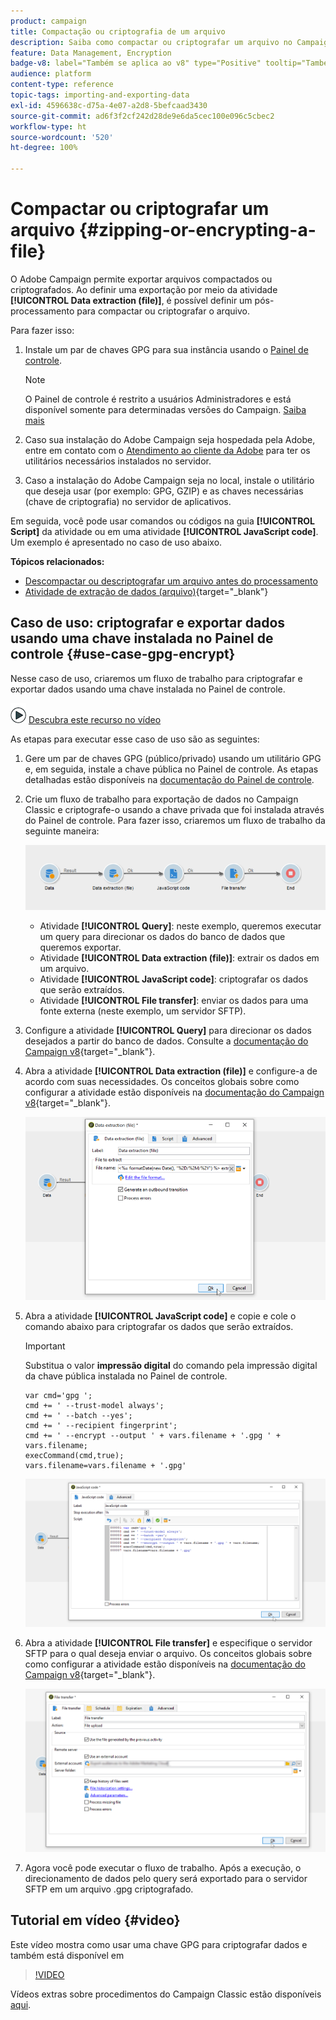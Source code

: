 ```yaml
---
product: campaign
title: Compactação ou criptografia de um arquivo
description: Saiba como compactar ou criptografar um arquivo no Campaign antes do processamento
feature: Data Management, Encryption
badge-v8: label="Também se aplica ao v8" type="Positive" tooltip="Também se aplica ao Campaign v8"
audience: platform
content-type: reference
topic-tags: importing-and-exporting-data
exl-id: 4596638c-d75a-4e07-a2d8-5befcaad3430
source-git-commit: ad6f3f2cf242d28de9e6da5cec100e096c5cbec2
workflow-type: ht
source-wordcount: '520'
ht-degree: 100%

---
```


# Compactar ou criptografar um arquivo {#zipping-or-encrypting-a-file}

O Adobe Campaign permite exportar arquivos compactados ou criptografados. Ao definir uma exportação por meio da atividade **[!UICONTROL Data extraction (file)]**, é possível definir um pós-processamento para compactar ou criptografar o arquivo.

Para fazer isso:

1. Instale um par de chaves GPG para sua instância usando o [Painel de controle](https://experienceleague.adobe.com/pt-br/docs/control-panel/using/instances-settings/gpg-keys-management#encrypting-data).

   >[!NOTE]
   >
   >O Painel de controle é restrito a usuários Administradores e está disponível somente para determinadas versões do Campaign. [Saiba mais](https://experienceleague.adobe.com/docs/control-panel/using/discover-control-panel/key-features.html?lang=pt-BR)
   >

1. Caso sua instalação do Adobe Campaign seja hospedada pela Adobe, entre em contato com o [Atendimento ao cliente da Adobe](https://helpx.adobe.com/br/enterprise/admin-guide.html/enterprise/using/support-for-experience-cloud.ug.html) para ter os utilitários necessários instalados no servidor.
1. Caso a instalação do Adobe Campaign seja no local, instale o utilitário que deseja usar (por exemplo: GPG, GZIP) e as chaves necessárias (chave de criptografia) no servidor de aplicativos.

Em seguida, você pode usar comandos ou códigos na guia **[!UICONTROL Script]** da atividade ou em uma atividade **[!UICONTROL JavaScript code]**. Um exemplo é apresentado no caso de uso abaixo.

**Tópicos relacionados:**

* [Descompactar ou descriptografar um arquivo antes do processamento](../../platform/using/unzip-decrypt.md)
* [Atividade de extração de dados (arquivo)](https://experienceleague.adobe.com/pt-br/docs/campaign/automation/workflows/wf-activities/action-activities/extraction-file){target="_blank"}

## Caso de uso: criptografar e exportar dados usando uma chave instalada no Painel de controle {#use-case-gpg-encrypt}

Nesse caso de uso, criaremos um fluxo de trabalho para criptografar e exportar dados usando uma chave instalada no Painel de controle.

![](assets/do-not-localize/how-to-video.png) [Descubra este recurso no vídeo](#video)

As etapas para executar esse caso de uso são as seguintes:

1. Gere um par de chaves GPG (público/privado) usando um utilitário GPG e, em seguida, instale a chave pública no Painel de controle. As etapas detalhadas estão disponíveis na [documentação do Painel de controle](https://experienceleague.adobe.com/pt-br/docs/control-panel/using/instances-settings/gpg-keys-management#encrypting-data).

1. Crie um fluxo de trabalho para exportação de dados no Campaign Classic e criptografe-o usando a chave privada que foi instalada através do Painel de controle. Para fazer isso, criaremos um fluxo de trabalho da seguinte maneira:

   ![](assets/gpg-workflow-encrypt.png)

   * Atividade **[!UICONTROL Query]**: neste exemplo, queremos executar um query para direcionar os dados do banco de dados que queremos exportar.
   * Atividade **[!UICONTROL Data extraction (file)]**: extrair os dados em um arquivo.
   * Atividade **[!UICONTROL JavaScript code]**: criptografar os dados que serão extraídos.
   * Atividade **[!UICONTROL File transfer]**: enviar os dados para uma fonte externa (neste exemplo, um servidor SFTP).

1. Configure a atividade **[!UICONTROL Query]** para direcionar os dados desejados a partir do banco de dados. Consulte a [documentação do Campaign v8](https://experienceleague.adobe.com/docs/campaign/automation/workflows/wf-activities/targeting-activities/query.html?lang=pt-BR){target="_blank"}.

1. Abra a atividade **[!UICONTROL Data extraction (file)]** e configure-a de acordo com suas necessidades. Os conceitos globais sobre como configurar a atividade estão disponíveis na [documentação do Campaign v8](https://experienceleague.adobe.com/pt-br/docs/campaign/automation/workflows/wf-activities/action-activities/extraction-file){target="_blank"}.

   ![](assets/gpg-data-extraction.png)

1. Abra a atividade **[!UICONTROL JavaScript code]** e copie e cole o comando abaixo para criptografar os dados que serão extraídos.

   >[!IMPORTANT]
   >
   >Substitua o valor **impressão digital** do comando pela impressão digital da chave pública instalada no Painel de controle.

   ```
   var cmd='gpg ';
   cmd += ' --trust-model always';
   cmd += ' --batch --yes';
   cmd += ' --recipient fingerprint';
   cmd += ' --encrypt --output ' + vars.filename + '.gpg ' + vars.filename;
   execCommand(cmd,true);
   vars.filename=vars.filename + '.gpg'
   ```

   ![](assets/gpg-script.png)

1. Abra a atividade **[!UICONTROL File transfer]** e especifique o servidor SFTP para o qual deseja enviar o arquivo. Os conceitos globais sobre como configurar a atividade estão disponíveis na [documentação do Campaign v8](https://experienceleague.adobe.com/docs/campaign/automation/workflows/wf-activities/event-activities/file-transfer.html?lang=pt-BR){target="_blank"}.

   ![](assets/gpg-file-transfer.png)

1. Agora você pode executar o fluxo de trabalho. Após a execução, o direcionamento de dados pelo query será exportado para o servidor SFTP em um arquivo .gpg criptografado.

## Tutorial em vídeo {#video}

Este vídeo mostra como usar uma chave GPG para criptografar dados e também está disponível em

>[!VIDEO](https://video.tv.adobe.com/v/41332?captions=por_br&quality=12)

Vídeos extras sobre procedimentos do Campaign Classic estão disponíveis [aqui](https://experienceleague.adobe.com/docs/campaign-classic-learn/tutorials/overview.html?lang=pt-BR).
